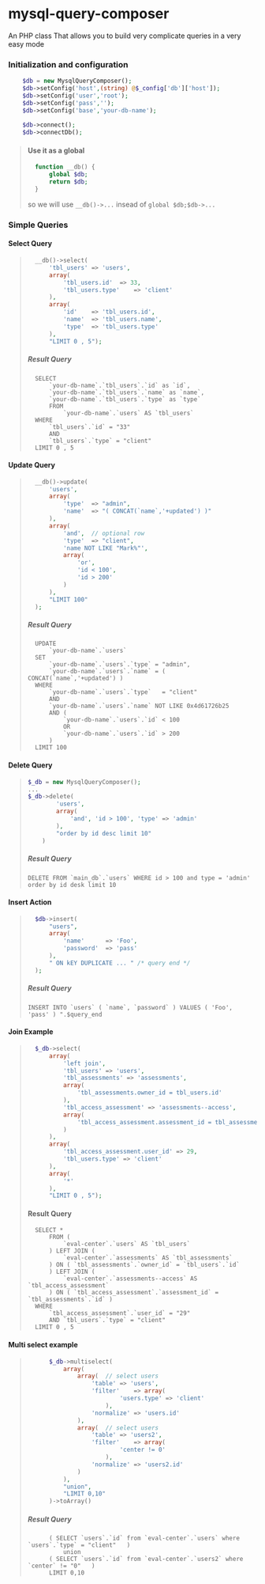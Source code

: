mysql-query-composer
====================

An PHP class That allows you to build very complicate queries in a very easy mode

### Initialization and configuration

```php
    $db = new MysqlQueryComposer();
    $db->setConfig('host',(string) @$_config['db']['host']);
    $db->setConfig('user','root');
    $db->setConfig('pass','');
    $db->setConfig('base','your-db-name');
    
    $db->connect();
    $db->connectDb();
```
> #### Use it as a global
> 
> ```php
>   function __db() {
>       global $db;
>       return $db;
>   }
> ```
> so we will use `__db()->...` insead of `global $db;$db->...`

### Simple Queries

#### Select Query

> ```php
>   __db()->select(
>       'tbl_users' => 'users',
>       array(
>           'tbl_users.id'  => 33,
>           'tbl_users.type'    => 'client'
>       ),
>       array(
>           'id'    => 'tbl_users.id',
>           'name'  => 'tbl_users.name',
>           'type'  => 'tbl_users.type'
>       ),
>       "LIMIT 0 , 5");
> ```
> 
> ##### Result Query
> 
> ```mysql
>   SELECT
>       `your-db-name`.`tbl_users`.`id` as `id`,
>       `your-db-name`.`tbl_users`.`name` as `name`,
>       `your-db-name`.`tbl_users`.`type` as `type`
>       FROM
>           `your-db-name`.`users` AS `tbl_users`
>   WHERE
>       `tbl_users`.`id` = "33"
>       AND
>       `tbl_users`.`type` = "client"
>   LIMIT 0 , 5
> ```

#### Update Query

> ```php
>   __db()->update(
>       'users',
>       array(
>           'type'  => "admin",
>           'name'  => "( CONCAT(`name`,'+updated') )"
>       ),
>       array(
>           'and',  // optional row
>           'type'  => "client",
>           'name NOT LIKE "Mark%"',
>           array(
>               'or',
>               'id < 100',
>               'id > 200'
>           )
>       ),
>       "LIMIT 100"
>   );
> ```
> 
> ##### Result Query
> 
> ```mysql
>   UPDATE
>       `your-db-name`.`users`
>   SET
>       `your-db-name`.`users`.`type` = "admin",
>       `your-db-name`.`users`.`name` = ( CONCAT(`name`,'+updated') )
>   WHERE
>       `your-db-name`.`users`.`type`   = "client"
>       AND
>       `your-db-name`.`users`.`name` NOT LIKE 0x4d61726b25
>       AND (
>           `your-db-name`.`users`.`id` < 100
>           OR
>           `your-db-name`.`users`.`id` > 200
>       )
>   LIMIT 100
> ```

#### Delete Query

> ```php
> $_db = new MysqlQueryComposer();
> ...
> $_db->delete(
>         'users',
>         array(
>             'and', 'id > 100', 'type' => 'admin'
>         ),
>         "order by id desc limit 10"
>     )
> ```
>
> ##### Result Query
> ```mysql
> DELETE FROM `main_db`.`users` WHERE id > 100 and type = 'admin' order by id desk limit 10


#### Insert Action

> ```php
>   $db->insert(
>       "users",
>       array(
>           'name'      => 'Foo',
>           'password'  => 'pass'
>       ),
>       " ON kEY DUPLICATE ... " /* query end */
>   );
> ```
> 
> ##### Result Query
> 
> ```mysql
> INSERT INTO `users` ( `name`, `password` ) VALUES ( 'Foo', 'pass' ) ".$query_end
> ```


#### Join Example

> ```php
>   $_db->select(
>       array(
>           'left join',
>           'tbl_users' => 'users',
>           'tbl_assessments' => 'assessments',
>           array(
>               'tbl_assessments.owner_id = tbl_users.id'
>           ),
>           'tbl_access_assessment' => 'assessments--access',
>           array(
>               'tbl_access_assessment.assessment_id = tbl_assessments.id'
>           )
>       ),
>       array(
>           'tbl_access_assessment.user_id' => 29,
>           'tbl_users.type' => 'client'
>       ),
>       array(
>           '*'
>       ),
>       "LIMIT 0 , 5");
> ```
> #### Result Query
> 
> ```mysql
>   SELECT *
>       FROM (
>           `eval-center`.`users` AS `tbl_users`
>       ) LEFT JOIN (
>           `eval-center`.`assessments` AS `tbl_assessments`
>       ) ON ( `tbl_assessments`.`owner_id` = `tbl_users`.`id`
>       ) LEFT JOIN (
>           `eval-center`.`assessments--access` AS `tbl_access_assessment`
>       ) ON ( `tbl_access_assessment`.`assessment_id` = `tbl_assessments`.`id` )
>   WHERE
>       `tbl_access_assessment`.`user_id` = "29"
>       AND `tbl_users`.`type` = "client"
>   LIMIT 0 , 5
> ```

#### Multi select example
> ```php
>       $_db->multiselect(
>           array(
>               array(  // select users
>                   'table' => 'users',
>                   'filter'    => array(
>                           'users.type' => 'client'
>                       ),
>                   'normalize' => 'users.id'
>               ),
>               array(  // select users
>                   'table' => 'users2',
>                   'filter'    => array(
>                           'center != 0'
>                       ),
>                   'normalize' => 'users2.id'
>               )
>           ),
>           "union",
>           "LIMIT 0,10"
>       )->toArray()
> ```
> 
> ##### Result Query
> ```mysql
>       ( SELECT `users`.`id` from `eval-center`.`users` where `users`.`type` = "client"   ) 
>           union
>       ( SELECT `users`.`id` from `eval-center`.`users2` where  `center` != "0"   ) 
>       LIMIT 0,10
> ```
